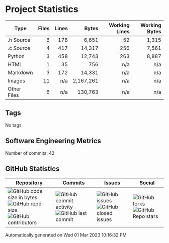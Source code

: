 Project Statistics
==================

| Type | Files | Lines | Bytes | Working Lines | Working Bytes |
|------|------:|------:|------:|--------------:|--------------:|
|.h Source|6|176|6,651|52|1,315|
|.c Source|4|417|14,317|256|7,561|
|Python|3|458|12,743|263|8,887|
|HTML|1|35|756|n/a|n/a|
|Markdown|3|172|14,331|n/a|n/a|
|Images|11|n/a|2,167,261|n/a|n/a|
|Other	Files|6|n/a|130,763|n/a|n/a|

## Tags
No tags

## Software Engineering Metrics

Number of commits:  42

## GitHub	Statistics
| Repository								  | Commits							| Issues						  | Social							|
|-------------------------------------|---------------------------|-------------------------|---------------------------|
| ![GitHub code size	in	bytes](https://img.shields.io/github/languages/code-size/marknelsonengineer-sp23/sre_lab4_memscan?style=social) <br/> ![GitHub repo size](https://img.shields.io/github/repo-size/marknelsonengineer-sp23/sre_lab4_memscan?style=social)	<br/>	![GitHub contributors](https://img.shields.io/github/contributors/marknelsonengineer-sp23/sre_lab4_memscan?style=social) | ![GitHub commit activity](https://img.shields.io/github/commit-activity/w/marknelsonengineer-sp23/sre_lab4_memscan?style=social) <br/> ![GitHub last	commit](https://img.shields.io/github/last-commit/marknelsonengineer-sp23/sre_lab4_memscan?style=social)	| ![GitHub	issues](https://img.shields.io/github/issues-raw/marknelsonengineer-sp23/sre_lab4_memscan?style=social) <br/> ![GitHub	closed issues](https://img.shields.io/github/issues-closed-raw/marknelsonengineer-sp23/sre_lab4_memscan?style=social) | ![GitHub forks](https://img.shields.io/github/forks/marknelsonengineer-sp23/sre_lab4_memscan?style=social) <br/> ![GitHub Repo	stars](https://img.shields.io/github/stars/marknelsonengineer-sp23/sre_lab4_memscan?style=social)	|

Automatically generated on Wed 01 Mar 2023 10:16:32 PM 
